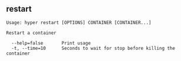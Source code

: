 ## restart

    Usage: hyper restart [OPTIONS] CONTAINER [CONTAINER...]

    Restart a container

      --help=false       Print usage
      -t, --time=10      Seconds to wait for stop before killing the container
